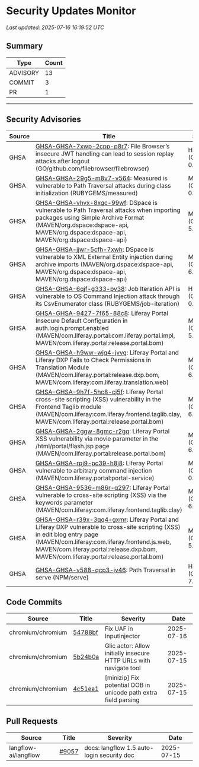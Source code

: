 # Security Updates Monitor

*Last updated: 2025-07-16 16:19:52 UTC*

## Summary
| Type | Count |
|------|-------|
| ADVISORY | 13 |
| COMMIT | 3 |
| PR | 1 |

---

## Security Advisories

| Source | Title | Severity | Date |
|--------|-------|----------|------|
| GHSA | [GHSA-GHSA-7xwp-2cpp-p8r7](https://github.com/advisories/GHSA-7xwp-2cpp-p8r7): File Browser’s insecure JWT handling can lead to session replay attacks after logout (GO/github.com/filebrowser/filebrowser) | HIGH (CVSS: 0.0) | 2025-07-16 |
| GHSA | [GHSA-GHSA-29g5-m8v7-v564](https://github.com/advisories/GHSA-29g5-m8v7-v564): Measured is vulnerable to Path Traversal attacks during class initialization (RUBYGEMS/measured) | MODERATE (CVSS: 0.0) | 2025-07-15 |
| GHSA | [GHSA-GHSA-vhvx-8xgc-99wf](https://github.com/advisories/GHSA-vhvx-8xgc-99wf): DSpace is vulnerable to Path Traversal attacks when importing packages using Simple Archive Format (MAVEN/org.dspace:dspace-api, MAVEN/org.dspace:dspace-api, MAVEN/org.dspace:dspace-api) | MODERATE (CVSS: 5.2) | 2025-07-15 |
| GHSA | [GHSA-GHSA-jjwr-5cfh-7xwh](https://github.com/advisories/GHSA-jjwr-5cfh-7xwh): DSpace is vulnerable to XML External Entity injection during archive imports  (MAVEN/org.dspace:dspace-api, MAVEN/org.dspace:dspace-api, MAVEN/org.dspace:dspace-api) | MODERATE (CVSS: 6.9) | 2025-07-15 |
| GHSA | [GHSA-GHSA-6qjf-g333-pv38](https://github.com/advisories/GHSA-6qjf-g333-pv38): Job Iteration API is vulnerable to OS Command Injection attack through its CsvEnumerator class (RUBYGEMS/job-iteration) | HIGH (CVSS: 0.0) | 2025-07-14 |
| GHSA | [GHSA-GHSA-9427-7f65-88c8](https://github.com/advisories/GHSA-9427-7f65-88c8): Liferay Portal Insecure Default Configuration in auth.login.prompt.enabled (MAVEN/com.liferay.portal:com.liferay.portal.impl, MAVEN/com.liferay.portal:release.portal.bom) | MODERATE (CVSS: 5.3) | 2022-10-07 |
| GHSA | [GHSA-GHSA-h9ww-wjg4-jvvg](https://github.com/advisories/GHSA-h9ww-wjg4-jvvg): Liferay Portal and Liferay DXP Fails to Check Permissions in Translation Module (MAVEN/com.liferay.portal:release.dxp.bom, MAVEN/com.liferay:com.liferay.translation.web) | MODERATE (CVSS: 6.5) | 2022-09-23 |
| GHSA | [GHSA-GHSA-9h7f-5hc8-cj5f](https://github.com/advisories/GHSA-9h7f-5hc8-cj5f): Liferay Portal cross-site scripting (XSS) vulnerability in the Frontend Taglib module (MAVEN/com.liferay:com.liferay.frontend.taglib.clay, MAVEN/com.liferay.portal:release.portal.bom) | MODERATE (CVSS: 6.1) | 2022-05-24 |
| GHSA | [GHSA-GHSA-2ggw-8gmc-r2gq](https://github.com/advisories/GHSA-2ggw-8gmc-r2gq): Liferay Portal XSS vulnerability via movie parameter in the /html/portal/flash.jsp page (MAVEN/com.liferay.portal:release.portal.bom) | MODERATE (CVSS: 6.1) | 2022-05-14 |
| GHSA | [GHSA-GHSA-rpj9-pc39-h8j8](https://github.com/advisories/GHSA-rpj9-pc39-h8j8): Liferay Portal vulnerable to arbitrary command injection (MAVEN/com.liferay.portal:portal-service) | MODERATE (CVSS: 0.0) | 2022-05-13 |
| GHSA | [GHSA-GHSA-9536-m86r-q297](https://github.com/advisories/GHSA-9536-m86r-q297): Liferay Portal vulnerable to cross-site scripting (XSS) via the keywords parameter (MAVEN/com.liferay:com.liferay.frontend.taglib.clay) | MODERATE (CVSS: 6.1) | 2022-03-04 |
| GHSA | [GHSA-GHSA-r39x-3qq4-gxmr](https://github.com/advisories/GHSA-r39x-3qq4-gxmr): Liferay Portal and Liferay DXP vulnerable to cross-site scripting (XSS) in edit blog entry page (MAVEN/com.liferay:com.liferay.frontend.js.web, MAVEN/com.liferay.portal:release.dxp.bom, MAVEN/com.liferay.portal:release.portal.bom) | MODERATE (CVSS: 5.4) | 2022-03-04 |
| GHSA | [GHSA-GHSA-v588-qcp3-jv46](https://github.com/advisories/GHSA-v588-qcp3-jv46): Path Traversal in serve (NPM/serve) | HIGH (CVSS: 7.5) | 2019-03-25 |

## Code Commits

| Source | Title | Severity | Date |
|--------|-------|----------|------|
| chromium/chromium | [54788bf](https://github.com/chromium/chromium/commit/54788bf20c04579648d93dfbe0deb1840fb819ca) | Fix UAF in InputInjector | 2025-07-16 |
| chromium/chromium | [5b24b0a](https://github.com/chromium/chromium/commit/5b24b0a6090a3937ed9b2b6fb975a1dd02522024) | Glic actor: Allow initially insecure HTTP URLs with navigate tool | 2025-07-15 |
| chromium/chromium | [4c51ea1](https://github.com/chromium/chromium/commit/4c51ea1e26b5738f8b57ec12ccf639cf402d2bd7) | [minizip] Fix potential OOB in unicode path extra field parsing | 2025-07-15 |

## Pull Requests

| Source | Title | Severity | Date |
|--------|-------|----------|------|
| langflow-ai/langflow | [#9057](https://github.com/langflow-ai/langflow/pull/9057) | docs: langflow 1.5 auto-login security doc | 2025-07-15 |

